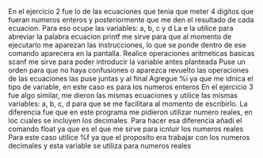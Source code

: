 En el ejercicio 2 fue lo de las ecuaciones que tenia que meter 4 digitos que fueran numeros enteros y posteriormente que me den  el resultado de cada ecuacion.
Para eso ocupe las variables: a, b, c y d
La e la utilice para abreviar la palabra ecuacion
printf me sirve para que al momento de ejecutarlo me aparezan las instrucciones, lo que se ponde dentro de ese comando aparecera en la pantalla.
Realice operaciones aritmeticas basicas
scanf me sirve para poder introducir la variable antes planteada
Puse un orden para que no haya confusiones o aparezca revuelto
las operaciones de las ecuaciones las puse juntas y al final
Agregue %i ya que me idnica el tipo de variable, en este caso es para los numeros enteros
En el ejercicio 3 fue algo similar, me dieron las mismas ecuaciones y utilice las mismas variables: a, b, c, d para que se me facilitara al momento de escribirlo.
La diferencia fue que en este programa me pidieron utilizar numero reales, en loc cuales se incluyen los decimales.
Para hacer esa diferencia añadi el comando float ya que es el que me sirve para icnluir los numeros reales
Para este caso utilice %f ya que el proposito era trabajar con los numeros decimales y esta variable se utiliza para numeros reales
